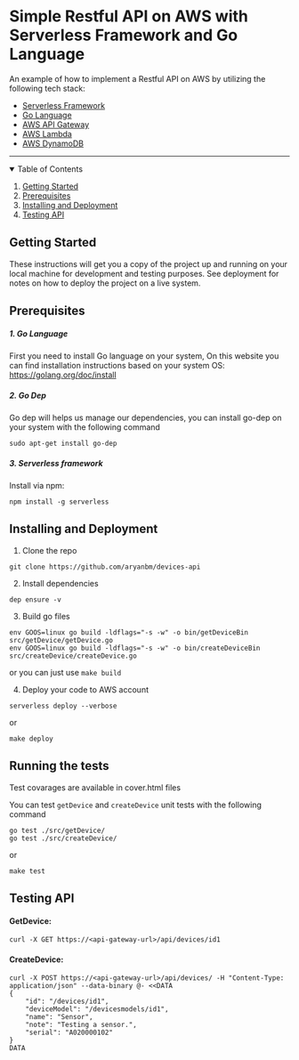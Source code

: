 # Simple Restful API on AWS with Serverless Framework and Go Language

An example of how to implement a Restful API on AWS by utilizing the following tech stack:
* [Serverless Framework](https://serverless.com)
* [Go Language](https://golang.org)
* [AWS API Gateway](https://aws.amazon.com/api-gateway/)
* [AWS Lambda](https://aws.amazon.com/lambda/)
* [AWS DynamoDB](https://aws.amazon.com/dynamodb/)
---
<!-- TABLE OF CONTENTS -->
<details open="open">
  <summary>Table of Contents</summary>
  <ol>
    <li><a href="#getting-started">Getting Started</a></li>
    <li><a href="#prerequisites">Prerequisites</a></li>
    <li><a href="#installing-and-deployment">Installing and Deployment</a></li>
    <li><a href="#testing-api">Testing API</a></li>
  </ol>
</details>

## Getting Started

These instructions will get you a copy of the project up and running on your local machine for development and testing purposes. See deployment for notes on how to deploy the project on a live system.

## Prerequisites

##### 1. Go Language
First you need to install Go language on your system,
On this website you can find installation instructions based on your system OS:
https://golang.org/doc/install

##### 2. Go Dep
Go dep will helps us manage our dependencies,
you can install go-dep on your system with the following command

```
sudo apt-get install go-dep
```
##### 3. Serverless framework
Install via npm:
```
npm install -g serverless
```

## Installing and Deployment

1. Clone the repo
```
git clone https://github.com/aryanbm/devices-api
```
2. Install dependencies
```
dep ensure -v
```
3. Build go files
```
env GOOS=linux go build -ldflags="-s -w" -o bin/getDeviceBin src/getDevice/getDevice.go
env GOOS=linux go build -ldflags="-s -w" -o bin/createDeviceBin src/createDevice/createDevice.go
```
or you can just use `make build`

4. Deploy your code to AWS account
```
serverless deploy --verbose
```
or
```
make deploy
```

## Running the tests
Test covarages are available in cover.html files

You can test `getDevice` and `createDevice` unit tests with the following command
```
go test ./src/getDevice/
go test ./src/createDevice/
```
or
```
make test
```

## Testing API

#### GetDevice:

```
curl -X GET https://<api-gateway-url>/api/devices/id1
```



#### CreateDevice:
```
curl -X POST https://<api-gateway-url>/api/devices/ -H "Content-Type: application/json" --data-binary @- <<DATA
{
    "id": "/devices/id1",
    "deviceModel": "/devicesmodels/id1",
    "name": "Sensor",
    "note": "Testing a sensor.",
    "serial": "A020000102"
}
DATA
```